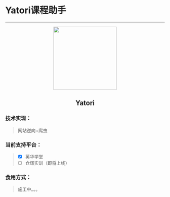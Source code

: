 # Yatori课程助手

---

<div align=center><img width="200" src="https://q1.qlogo.cn/g?b=qq&nk=2084069833&s=640"></img></div>

<div align="center"><h2>Yatori</h2></div>

### 技术实现：

> 网站逆向+爬虫

### 当前支持平台：

> - [x] 英华学堂
> - [ ] 仓辉实训（即将上线）

### 食用方式：

> 施工中。。。